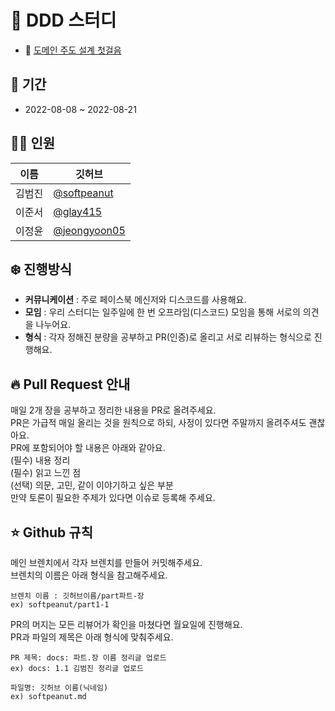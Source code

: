 # 🙊 DDD 스터디
- 📖 [도메인 주도 설계 첫걸음](http://www.yes24.com/Product/Goods/109708596)

## 📆 기간
- 2022-08-08 ~ 2022-08-21

## 🙋‍♂️ 인원
|이름|깃허브|
|--|--|
| 김범진 | [@softpeanut](https://github.com/softpeanut)|
| 이준서 | [@glay415](https://github.com/glay415)|
| 이정윤 | [@jeongyoon05](https://github.com/jeongyoon05)|

## ❄️ 진행방식
- **커뮤니케이션** : 주로 페이스북 메신저와 디스코드를 사용해요.  
- **모임** : 우리 스터디는 일주일에 한 번 오프라임(디스코드) 모임을 통해 서로의 의견을 나누어요.  
- **형식** : 각자 정해진 분량을 공부하고 PR(인증)로 올리고 서로 리뷰하는 형식으로 진행해요.  

## 🔥 Pull Request 안내
매일 2개 장을 공부하고 정리한 내용을 PR로 올려주세요.  
PR은 가급적 매일 올리는 것을 원칙으로 하되, 사정이 있다면 주말까지 올려주셔도 괜찮아요.  
PR에 포함되어야 할 내용은 아래와 같아요.  
(필수) 내용 정리  
(필수) 읽고 느낀 점  
(선택) 의문, 고민, 같이 이야기하고 싶은 부분  
만약 토론이 필요한 주제가 있다면 이슈로 등록해 주세요.  

## ⭐️ Github 규칙
메인 브렌치에서 각자 브렌치를 만들어 커밋해주세요.  
브렌치의 이름은 아래 형식을 참고해주세요.  
```
브렌치 이름 : 깃허브이름/part파트-장
ex) softpeanut/part1-1
```
PR의 머지는 모든 리뷰어가 확인을 마쳤다면 월요일에 진행해요.  
PR과 파일의 제목은 아래 형식에 맞춰주세요.  
```
PR 제목: docs: 파트.장 이름 정리글 업로드
ex) docs: 1.1 김범진 정리글 업로드

파일명: 깃허브 이름(닉네임)
ex) softpeanut.md
```

